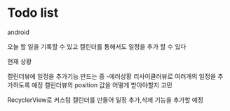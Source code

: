 # Todo list
android

오늘 할 일을 기록할 수 있고 캘린더를 통해서도 일정을 추가 할 수 있다

현재 상황

캘린더뷰에 일정을 추가기능 만드는 중
-에러상황
리사이클러뷰로 여러개의 일정을 추가하도록 예정
캘린더뷰의 position 값을 어떻게 받아야할지 고민

RecyclerView로 커스텀 캘린더를 만들어 일정 추가,삭제 기능을 추가할 예정
